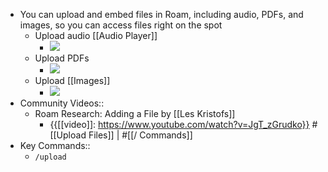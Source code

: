 - You can upload and embed files in Roam, including audio, PDFs, and images, so you can access files right on the spot  
    - Upload audio [[Audio Player]]
        - ![](https://firebasestorage.googleapis.com/v0/b/firescript-577a2.appspot.com/o/imgs%2Fapp%2Fhelp-documentation%2FOIMsl6U0Jb.gif?alt=media&token=db707c6f-7936-4813-9a3f-2475a3d027c0)
    - Upload PDFs 
        - ![](https://firebasestorage.googleapis.com/v0/b/firescript-577a2.appspot.com/o/imgs%2Fapp%2Fhelp-documentation%2FSV5zdzJ_v6.gif?alt=media&token=1cd664ff-cd24-4b0e-80fb-8b139841b07c)
    - Upload [[Images]]
        - ![](https://firebasestorage.googleapis.com/v0/b/firescript-577a2.appspot.com/o/imgs%2Fapp%2Fhelp-documentation%2Fp8y1UIR1C0.gif?alt=media&token=b7b763f2-b5f6-4e37-a015-0053dc0bf63c)
- Community Videos::
    - Roam Research: Adding a File by [[Les Kristofs]]
        - {{[[video]]: https://www.youtube.com/watch?v=JgT_zGrudko}}
#[[Upload Files]] | #[[/ Commands]]
- Key Commands::
    - `/upload`
